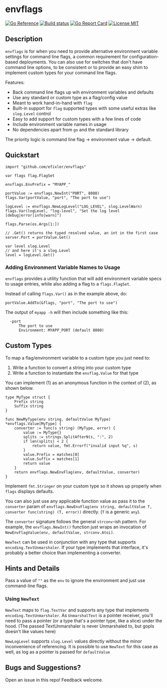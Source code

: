 # envflags
[![Go Reference](https://pkg.go.dev/badge/github.com/efixler/envflags.svg)](https://pkg.go.dev/github.com/efixler/envflags)
[![Build status](https://github.com/efixler/envflags/actions/workflows/test.yml/badge.svg)](https://github.com/efixler/envflags/actions/workflows/test.yml)
[![Go Report Card](https://goreportcard.com/badge/github.com/efixler/envflags)](https://goreportcard.com/report/github.com/efixler/envflags)
[![License MIT](https://img.shields.io/badge/license-MIT-lightgrey.svg?style=flat)](https://github.com/efixler/envflags?tab=MIT-1-ov-file)

## Description
`envflags` is for when you need to provide alternative environment variable settings for  command
line flags, a common requirement for configuration-based deployments. You can also use for switches that don't have command line options, to be consistent or to provide an easy shim to implement 
custom types for your command line flags.

Features: 

- Back command line flags up wih environment variables and defaults
- Use any standard or custom type as a flag/config value
- Meant to work hand-in-hand with `flag`
- Built-in support for `flag` supported types with some useful extras like `slog.Level` control
- Easy to add support for custom types with a few lines of code
- Include environment variable names in usage
- No dependencies apart from `go` and the standard library

The priority logic is command line flag -> environment value -> default. 

## Quickstart

```
import "github.com/efixler/envflags"

var flags flag.FlagSet 

envflags.EnvPrefix = "MYAPP_"

portValue := envflags.NewInt("PORT", 8080)
flags.Var(portValue, "port", "The port to use")

logLevel := envflags.NewLogLevel("LOG_LEVEL", slog.LevelWarn)
flags.Var(logLevel, "log-level", "Set the log level [debug|error|info|warn]")

flags.Parse(os.Args[1:])

// .Get() returns the typed resolved value, an int in the first case
server.Port = portValue.Get()

var level slog.Level
// and here it's a slog.Level
level = logLevel.Get()
```

### Adding Environment Variable Names to Usage
`envflags` provides a utility function that will add environment variable specs to usage
entries, while also adding a flag to a `flags.FlagSet`. 

Instead of calling `flags.Var()` as in the example above, do:
```
portValue.AddTo(&flags, "port", "The port to use")
```

The output of `myapp -h` will then include something like this:

```
  -port
      The port to use
      Environment: MYAPP_PORT (default 8080)
```

## Custom Types

To map a flag/environment variable to a custom type you just need to:

1. Write a function to convert a string into your custom type
2. Write a function to instantiate the `envflag.Value` for that type  

You can implement (1) as an anonymous function in the context of (2), as shown below. 

```
type MyType struct {
    Prefix string
    Suffix string
}

func NewMyType(env string, defaultValue MyType) *envflags.Value[MyType] {
    converter := func(s string) (MyType, error) {
        value := MyType{}
        splits := strings.SplitAfterN(s, ":", 2)
        if len(splits) < 2 {
            return value, fmt.Errorf("invalid input %q", s)
        }
        value.Prefix = matches[0]
        value.Suffix = matches[1]
        return value
    }
    return envflags.NewEnvFlag(env, defaultValue, converter)
}
```

Implement `fmt.Stringer` on your custom type so it shows up properly when `flags`
displays defaults.

You can also just use any applicable function value as pass it to the `converter` param of `envflags.NewEnvFlag(env string, defaultValue T, converter func(string) (T, error))` 
directly. (`T` is a generic `any`). 

The `converter` signature follows the general `strconv`-ish pattern. For example, the `envflags.NewInt()` function just wraps an invocation of `NewEnvFlagValue(env, defaultValue, strconv.Atoi)`.

`NewText` can be used in conjunction with any type that supports `encoding.TextUnmarshaler`. If your type
implements that interface, it's probably a better choice than implementing a converter.

## Hints and Details

Pass a value of `""` as the `env` to ignore the environment and just use command-line flags.

### Using `NewText`

`NewText` maps to `flag.TextVar` and supports any type that implements `encoding.TextUnmarshaler`. As `UnmarshalText` is a pointer receiver, you'll need to pass a pointer (or a type that's a pointer type, like a slice) under the hood. (The passed TextUnmarshaler is never Unmarshaled to, but gopls doesn't like values here)

`NewLogLevel` supports `slog.Level` values directly without the minor inconvenience of referencing. It is
possible to use `NewText` for this case as well, as log as a pointer is passed for `defaultValue`

## Bugs and Suggestions?

Open an issue in this repo! Feedback welcome.
